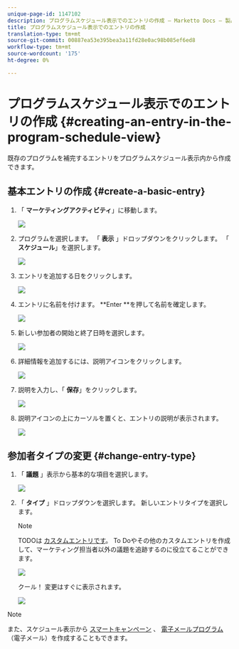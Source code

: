```yaml
---
unique-page-id: 1147102
description: プログラムスケジュール表示でのエントリの作成 — Marketto Docs — 製品ドキュメント
title: プログラムスケジュール表示でのエントリの作成
translation-type: tm+mt
source-git-commit: 00887ea53e395bea3a11fd28e0ac98b085ef6ed8
workflow-type: tm+mt
source-wordcount: '175'
ht-degree: 0%

---
```



# プログラムスケジュール表示でのエントリの作成 {#creating-an-entry-in-the-program-schedule-view}

既存のプログラムを補完するエントリをプログラムスケジュール表示内から作成できます。

## 基本エントリの作成 {#create-a-basic-entry}

1. 「 **マーケティングアクティビティ**」に移動します。

   ![](assets/login-marketing-activities-1.png)

1. プログラムを選択します。 「 **表示** 」ドロップダウンをクリックします。 「 **スケジュール**」を選択します。

   ![](assets/image2014-9-16-9-3a22-3a7.png)

1. エントリを追加する日をクリックします。

   ![](assets/image2014-9-16-9-3a22-3a33.png)

1. エントリに名前を付けます。 **Enter **を押して名前を確定します。

   ![](assets/image2014-9-16-9-3a22-3a59.png)

1. 新しい参加者の開始と終了日時を選択します。

   ![](assets/image2014-9-16-9-3a23-3a39.png)

1. 詳細情報を追加するには、説明アイコンをクリックします。

   ![](assets/image2014-9-16-9-3a25-3a23.png)

1. 説明を入力し、「 **保存**」をクリックします。

   ![](assets/image2014-9-16-9-3a25-3a39.png)

1. 説明アイコンの上にカーソルを置くと、エントリの説明が表示されます。

   ![](assets/image2014-9-16-9-3a25-3a51.png)

## 参加者タイプの変更 {#change-entry-type}

1. 「 **議題** 」表示から基本的な項目を選択します。

   ![](assets/image2014-9-16-9-3a26-3a5.png)

1. 「 **タイプ** 」ドロップダウンを選択します。 新しいエントリタイプを選択します。

   >[!NOTE]
   >
   >TODOは [カスタムエントリです](create-custom-entry-types.md)。 To Doやその他のカスタムエントリを作成して、マーケティング担当者以外の議題を追跡するのに役立てることができます。

   ![](assets/image2014-9-16-9-3a26-3a36.png)

   クール！ 変更はすぐに表示されます。

   ![](assets/image2014-9-16-9-3a27-3a21.png)

>[!NOTE]
>
> また、スケジュール表示から [スマートキャンペーン](creating-a-batch-smart-campaign-in-the-program-schedule-view.md) 、 [電子メールプログラム](creating-a-new-email-program-in-the-schedule-view.md) （電子メール）を作成することもできます。

